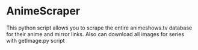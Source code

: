 # AnimeScraper
This python script allows you to scrape the entire animeshows.tv database for their anime and mirror links. Also can download all images for series with getImage.py script
